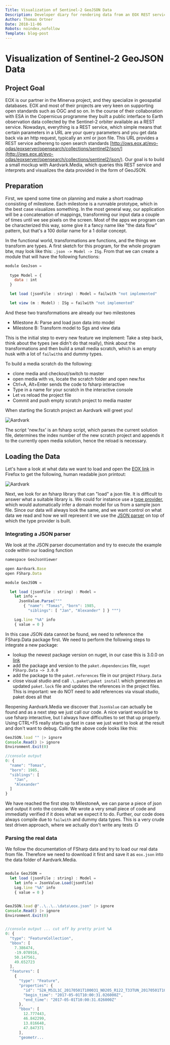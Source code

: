 ```yaml
---
Title: Visualization of Sentinel-2 GeoJSON Data
Description: Developer diary for rendering data from an EOX REST service, that serves geojson describing Sentinel2 satellite images.
Author: Thomas Ortner
Date: 2018-11-06
Robots: noindex,nofollow
Template: blog-post
---
```

# Visualization of Sentinel-2 GeoJSON Data

## Project Goal

EOX is our partner in the Minerva project, and they specialize in geospatial databases. EOX and most of their projects are very keen on supporting open standards such as OGC and so on. In the course of their collaboration with ESA in the Copernicus programme they built a public interface to Earth observation data collected by the Sentinel-2 orbiter available as a REST service. Nowadays, everything is a REST service, which simple means that certain parameters in a URL are your query parameters and you get data back via an http request, typically an xml or json file. This URL provides a REST service adhereng to open search standards [http://ows.eox.at/evo-odas/eoxserver/opensearch/collections/sentinel2/json/](http://ows.eox.at/evo-odas/eoxserver/opensearch/collections/sentinel2/json/). Our goal is to build a small mockup with Aardvark.Media, which queries this REST service and interprets and visualizes the data provided in the form of GeoJSON.

## Preparation

First, we spend some time on planning and make a short roadmap consisting of milestone. Each milestone is a runnable prototype, which in the best case visualizes something. In the most general way, our application will be a concatenation of mappings, transforming our input data a couple of times until we see pixels on the screen. Most of the apps we program can be characterized this way, some give it a fancy name like "the data flow" pattern, but that's a 100 dollar name for a 1 dollar concept.

In the functional world, transformations are functions, and the things we transform are types. A first sketch for this program, for the whole program btw, may look like this: `.json -> Model -> ISg`. From that we can create a module that will have the following functions:

```javascript
module GeoJson =
  
  type Model = {
    data : int
  }

  let load (jsonFile : string) : Model = failwith "not implemented"

  let view (m : Model) : ISg = failwith "not implemented"

```

And these two transformations are already our two milestones

* Milestone A: Parse and load json data into model
* Milestone B: Transform model to Sgs and view data

This is the initial step to every new feature we implement: Take a step back, think about the types (we didn't do that really), think about the transformations and then build a small media scratch, which is an empty husk with a lot of `failwith`s and dummy types. 

To build a media scratch do the following:

* clone media and checkout/switch to master
* open media with vs, locate the scratch folder and open new.fsx
* Ctrl+A, Alt+Enter sends the code to fsharp interactive
* Type in a name for your scratch in the interactive console
* Let vs reload the project file
* Commit and push empty scratch project to media master

When starting the Scratch project an Aardvark will greet you!

![Aardvark](%base_url%/images/aardvark.png)

The script 'new.fsx' is an fsharp script, which parses the current solution file, determines the index number of the new scratch project and appends it to the currently open media solution, hence the reload is necessary.

## Loading the Data

Let's have a look at what data we want to load and open the [EOX link](http://ows.eox.at/evo-odas/eoxserver/opensearch/collections/sentinel2/json/) in Firefox to get the following, human readable json printout:

![Aardvark](%base_url%/images/sentinelgeojson.png)

Next, we look for an fsharp library that can "load" a json file. It is difficult to answer what a suitable library is. We could for instance use a [type provider]("http://fsharp.github.io/FSharp.Data/library/JsonProvider.html"), which would automatically infer a domain model for us from a sample json file. Since our data will always look the same, and we want control on what data we read and how we will represent it we use the [JSON parser]("http://fsharp.github.io/FSharp.Data/library/JsonValue.html") on top of which the type provider is built.

### Integrating a JSON parser

We look at the JSON parser documentation and try to execute the example code within our loading function

```javascript
namespace GeoJsonViewer

open Aardvark.Base
open FSharp.Data

module GeoJSON =

  let load (jsonFile : string) : Model = 
    let info =
      JsonValue.Parse(""" 
        { "name": "Tomas", "born": 1985,
          "siblings": [ "Jan", "Alexander" ] } """)

    Log.line "%A" info
    { value = 0 }
```

In this case JSON data cannot be found, we need to reference the FSharp.Data package first. We need to perform the following steps to integrate a new package:

* lookup the newest package version on nuget, in our case this is 3.0.0 on [link](https://www.nuget.org/packages/FSharp.Data)
* add the package and version to the `paket.dependencies` file, `nuget FSharp.Data ~> 3.0.0`
* add the package to the `paket.references` file in our project `FSharp.Data`
* close visual studio and call `.\.paket\paket install` which generates an updated `paket.lock` file and updates the references in the project files. This is important: we do NOT need to add references via visual studio, paket does all that

Reopening Aardvark.Media we discover that `JsonValue` can actually be found and as a next step we just call our code. A nice variant would be to use fsharp interactive, but I always have difficulties to set that up properly. Using CTRL+F5 really starts up fast in case we just want to look at the result and don't want to debug. Calling the above code looks like this:

```javascript
GeoJSON.load "" |> ignore
Console.Read() |> ignore
Environment.Exit(0)

//console output
0: {
  "name": "Tomas",
  "born": 1985,
  "siblings": [
    "Jan",
    "Alexander"
  ]
}
```

We have reached the first step to MilestoneA, we can parse a piece of json and output it onto the console. We wrote a very small piece of code and immediatly verified if it does what we expect it to do. Further, our code does always compile due to `failwith` and dummy data types. This is a very crude test driven approach, where we actually don't write any tests :D

### Parsing the real data

We follow the documentation of FSharp data and try to load our real data from file. Therefore we need to download it first and save it as `eox.json` into the data folder of Aardvark.Media.

```javascript

module GeoJSON =
  let load (jsonFile : string) : Model = 
    let info = JsonValue.Load(jsonFile)
    Log.line "%A" info
    { value = 0 }


GeoJSON.load @"..\..\..\data\eox.json" |> ignore
Console.Read() |> ignore
Environment.Exit(0)


//console output ... cut off by pretty print %A
0: {
  "type": "FeatureCollection",
  "bbox": [
    7.386474,
    -19.078916,
    50.147561,
    49.652723
  ],
  "features": [
    {
      "type": "Feature",
      "properties": {
        "id": "S2A_MSIL1C_20170501T100031_N0205_R122_T33TUN_20170501T100029.SAFE",
        "begin_time": "2017-05-01T10:00:31.026000Z",
        "end_time": "2017-05-01T10:00:31.026000Z"
      },
      "bbox": [
        12.777443,
        46.842299,
        13.816648,
        47.847371
      ],
      "geometr... 
```